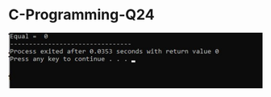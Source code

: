 # C-Programming-Q24

![alt text](https://github.com/flashomer/C-Programming-Q24/blob/main/img/screen.jpg?raw=true)
